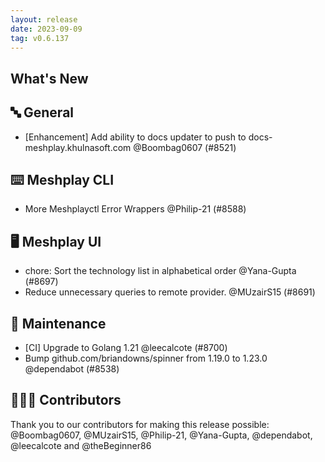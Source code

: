 ```yaml
---
layout: release
date: 2023-09-09
tag: v0.6.137
---
```


## What's New
## 🔤 General
- [Enhancement] Add ability to docs updater to push to docs-meshplay.khulnasoft.com @Boombag0607 (#8521)

## ⌨️ Meshplay CLI

- More Meshplayctl Error Wrappers @Philip-21 (#8588)

## 🖥 Meshplay UI

- chore: Sort the technology list in alphabetical order @Yana-Gupta (#8697)
- Reduce unnecessary queries to remote provider. @MUzairS15 (#8691)

## 🧰 Maintenance

- [CI] Upgrade to Golang 1.21 @leecalcote (#8700)
- Bump github.com/briandowns/spinner from 1.19.0 to 1.23.0 @dependabot (#8538)

## 👨🏽‍💻 Contributors

Thank you to our contributors for making this release possible:
@Boombag0607, @MUzairS15, @Philip-21, @Yana-Gupta, @dependabot, @leecalcote and @theBeginner86
